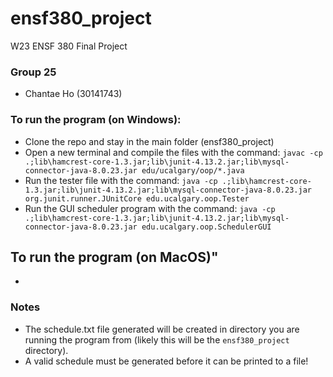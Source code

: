 # ensf380_project

W23 ENSF 380 Final Project

### Group 25
- Chantae Ho (30141743)


### To run the program (on Windows):
- Clone the repo and stay in the main folder (ensf380_project)
- Open a new terminal and compile the files with the command: ```javac -cp .;lib\hamcrest-core-1.3.jar;lib\junit-4.13.2.jar;lib\mysql-connector-java-8.0.23.jar edu/ucalgary/oop/*.java```
- Run the tester file with the command: ```java -cp .;lib\hamcrest-core-1.3.jar;lib\junit-4.13.2.jar;lib\mysql-connector-java-8.0.23.jar org.junit.runner.JUnitCore edu.ucalgary.oop.Tester```
- Run the GUI scheduler program with the command: ```java -cp .;lib\hamcrest-core-1.3.jar;lib\junit-4.13.2.jar;lib\mysql-connector-java-8.0.23.jar edu.ucalgary.oop.SchedulerGUI```

## To run the program (on MacOS)"
- 

### Notes
- The schedule.txt file generated will be created in directory you are running the program from (likely this will be the ```ensf380_project``` directory).
- A valid schedule must be generated before it can be printed to a file!
